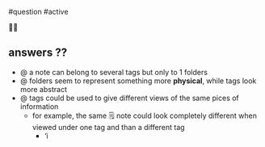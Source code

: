 #question #active 

📁📂


## answers ??

- @ a note can belong to several tags but only to 1 folders
- @ folders seem to represent something more **physical**, while tags look more abstract
- @ tags could be used to give different views of the same pices of information
	- for example, the same 🗒 note could look completely different when viewed under one tag and than a different tag
		- ‘i